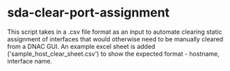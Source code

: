 # sda-clear-port-assignment

This script takes in a .csv file format as an input to automate clearing static assignment of interfaces that would otherwise need to be manually cleared from a DNAC GUI. An example excel sheet is added ('sample_host_clear_sheet.csv') to show the expected format - hostname, interface name.
